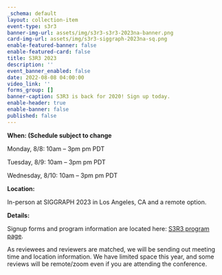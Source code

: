 ```yaml
---
_schema: default
layout: collection-item
event-type: s3r3
banner-img-url: assets/img/s3r3-s3r3-2023na-banner.png
card-img-url: assets/img/s3r3-siggraph-2023na-sq.png
enable-featured-banner: false
enable-featured-card: false
title: S3R3 2023
description: ''
event_banner_enabled: false
date: 2022-08-08 04:00:00
video_link: ''
forms_group: []
banner-caption: S3R3 is back for 2020! Sign up today.
enable-header: true
enable-banner: false
published: false
---
```

**When: (Schedule subject to change**

Monday, 8/8: 10am – 3pm pm PDT

Tuesday, 8/9: 10am – 3pm pm PDT

Wednesday, 8/10: 10am – 3pm pm PDT

**Location:**

In-person at SIGGRAPH 2023 in Los Angeles, CA and a remote option.

**Details:**

Signup forms and program information are located here: [S3R3 program page]().

As reviewees and reviewers are matched, we will be sending out meeting time and location information. We have limited space this year, and some reviews will be remote/zoom even if you are attending the conference.
